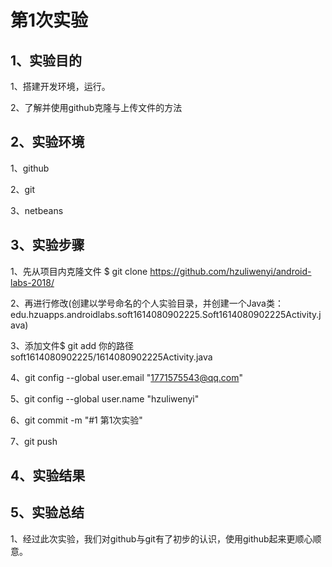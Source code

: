 # 第1次实验



## 1、实验目的



1、搭建开发环境，运行。 



2、了解并使用github克隆与上传文件的方法 



## 2、实验环境 



1、github  



2、git 



3、netbeans 



## 3、实验步骤 



1、先从项目内克隆文件 $ git clone https://github.com/hzuliwenyi/android-labs-2018/



2、再进行修改(创建以学号命名的个人实验目录，并创建一个Java类：edu.hzuapps.androidlabs.soft1614080902225.Soft1614080902225Activity.java) 



3、添加文件$ git add 你的路径soft1614080902225/1614080902225Activity.java 



4、git config --global user.email "1771575543@qq.com" 



5、git config --global user.name "hzuliwenyi" 



6、git commit -m "#1 第1次实验" 



7、git push



## 4、实验结果



## 5、实验总结


1、经过此次实验，我们对github与git有了初步的认识，使用github起来更顺心顺意。 
